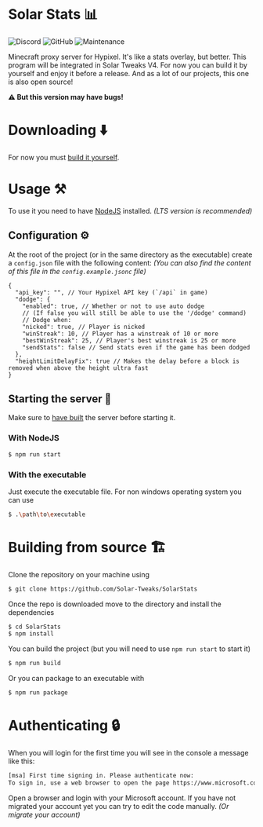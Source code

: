 # Solar Stats 📊

![Discord](https://img.shields.io/discord/880500602910679112?color=404eed&logo=discord&logoColor=%23fff&style=for-the-badge)
![GitHub](https://img.shields.io/github/license/Solar-Tweaks/SolarStats?style=for-the-badge)
![Maintenance](https://img.shields.io/maintenance/yes/2022?style=for-the-badge)

Minecraft proxy server for Hypixel. It's like a stats overlay, but better. This program will be integrated in Solar Tweaks V4. For now you can build it by yourself and enjoy it before a release. And as a lot of our projects, this one is also open source!

**⚠️ But this version may have bugs!**

# Downloading ⬇️

For now you must [build it yourself](#building-from-source-%EF%B8%8F).

# Usage ⚒️

To use it you need to have [NodeJS](https://nodejs.org/en/) installed. _(LTS version is recommended)_

## Configuration ⚙️

At the root of the project (or in the same directory as the executable) create a `config.json` file with the following content: _(You can also find the content of this file in the `config.example.jsonc` file)_

```json5
{
  "api_key": "", // Your Hypixel API key (`/api` in game)
  "dodge": {
    "enabled": true, // Whether or not to use auto dodge
    // (If false you will still be able to use the '/dodge' command)
    // Dodge when:
    "nicked": true, // Player is nicked
    "winStreak": 10, // Player has a winstreak of 10 or more
    "bestWinStreak": 25, // Player's best winstreak is 25 or more
    "sendStats": false // Send stats even if the game has been dodged
  },
  "heightLimitDelayFix": true // Makes the delay before a block is removed when above the height ultra fast
}
```

## Starting the server 🚀

Make sure to [have built](#building-from-source-%EF%B8%8F) the server before starting it.

### With NodeJS

```bash
$ npm run start
```

### With the executable

Just execute the executable file. For non windows operating system you can use

```bash
$ .\path\to\executable
```

# Building from source 🏗️

Clone the repository on your machine using

```bash
$ git clone https://github.com/Solar-Tweaks/SolarStats
```

Once the repo is downloaded move to the directory and install the dependencies

```bash
$ cd SolarStats
$ npm install
```

You can build the project (but you will need to use `npm run start` to start it)

```bash
$ npm run build
```

Or you can package to an executable with

```bash
$ npm run package
```

# Authenticating 🔒

When you will login for the first time you will see in the console a message like this:

```bash
[msa] First time signing in. Please authenticate now:
To sign in, use a web browser to open the page https://www.microsoft.com/link and enter the code XXXXXXXX to authenticate.
```

Open a browser and login with your Microsoft account.
If you have not migrated your account yet you can try to edit the code manually. _(Or migrate your account)_
